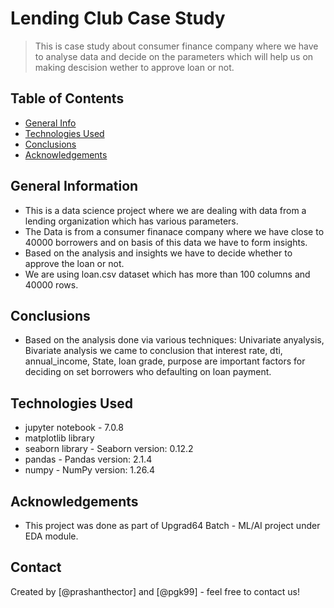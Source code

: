 # Lending Club Case Study
> This is case study about consumer finance company where we have to analyse data and decide on the parameters which will help us on making descision wether to approve loan or not.


## Table of Contents
* [General Info](#general-information)
* [Technologies Used](#technologies-used)
* [Conclusions](#conclusions)
* [Acknowledgements](#acknowledgements)


## General Information
- This is a data science project where we are dealing with data from a lending organization which has various parameters.
- The Data is from a consumer finanace company where we have close to 40000 borrowers and on basis of this data we have to form insights.
- Based on the analysis and insights we have to decide whether to approve the loan or not.
- We are using loan.csv dataset which has more than 100 columns and 40000 rows.

## Conclusions
- Based on the analysis done via various techniques: Univariate anyalysis, Bivariate analysis we came to conclusion that interest rate, dti, annual_income, State, loan grade, purpose are important factors for deciding on set borrowers who defaulting on loan payment.


## Technologies Used
- jupyter notebook - 7.0.8
- matplotlib library
- seaborn library - Seaborn version: 0.12.2
- pandas - Pandas version: 2.1.4
- numpy - NumPy version: 1.26.4

## Acknowledgements
- This project was done as part of Upgrad64 Batch - ML/AI project under EDA module.



## Contact
Created by [@prashanthector] and [@pgk99] - feel free to contact us!

